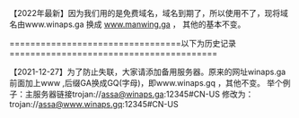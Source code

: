 【2022年最新】因为我们用的是免费域名，域名到期了，所以使用不了，现将域名由www.winaps.ga 换成 www.manwing.ga ， 其他的基本不变。


=================================以下为历史记录========================================

【2021-12-27】为了防止失联，大家请添加备用服务器。原来的网址winaps.ga  前面加上www ,后缀GA换成GQ(字母)，即www.winaps.gq ，其他不变。
举个例子：主服务器链接trojan://assa@winaps.ga:12345#CN-US   修改为：trojan://assa@www.winaps.gq:12345#CN-US
